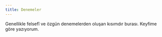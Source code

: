 ```yaml
---
title: Denemeler
---
```

Genellikle felsefî ve özgün denemelerden oluşan kısımdır burası. Keyfime göre yazıyorum.  